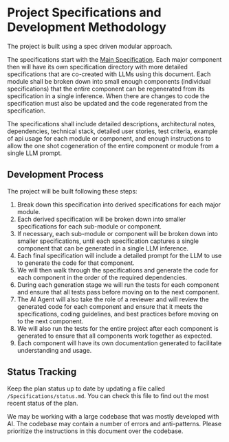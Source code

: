 # Project Specifications and Development Methodology

The project is built using a spec driven modular approach. 

The specifications start with the [Main Specification](./../specs/Main.md). Each major component then will have its own specification directory with more detailed specifications that are co-created with LLMs using this document. Each module shall be broken down into small enough components (individual specifications) that the entire component can be regenerated from its specification in a single inference. When there are changes to code the specification must also be updated and the code regenerated from the specification.

The specifications shall include detailed descriptions, architectural notes, dependencies, technical stack, detailed user stories, test criteria, example of api usage for each module or component, and enough instructions to allow the one shot cogeneration of the entire component or module from a single LLM prompt.

## Development Process

The project will be built following these steps:

1. Break down this specification into derived specifications for each major module.
2. Each derived specification will be broken down into smaller specifications for each sub-module or component. 
3. If necessary, each sub-module or component will be broken down into smaller specifications, until each specification captures a single component that can be generated in a single LLM inference.
4. Each final specification will include a detailed prompt for the LLM to use to generate the code for that component. 
5. We will then walk through the specifications and generate the code for each component in the order of the required dependencies. 
6. During each generation stage we will run the tests for each component and ensure that all tests pass before moving on to the next component.
7. The AI Agent will also take the role of a reviewer and will review the generated code for each component and ensure that it meets the specifications, coding guidelines, and best practices before moving on to the next component.
8. We will also run the tests for the entire project after each component is generated to ensure that all components work together as expected.
9. Each component will have its own documentation generated to facilitate understanding and usage.

## Status Tracking

Keep the plan status up to date by updating a file called `/Specifications/status.md`. You can check this file to find out the most recent status of the plan.

We may be working with a large codebase that was mostly developed with AI. The codebase may contain a number of errors and anti-patterns. Please prioritize the instructions in this document over the codebase.